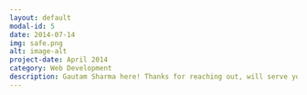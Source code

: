 ```yaml
---
layout: default
modal-id: 5
date: 2014-07-14
img: safe.png
alt: image-alt
project-date: April 2014
category: Web Development
description: Gautam Sharma here! Thanks for reaching out, will serve you very soon. Thanks :)
---
```

